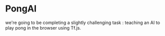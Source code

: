 # PongAI
we're going to be completing a slightly challenging task : teaching an AI to play pong in the browser using Tf.js.
